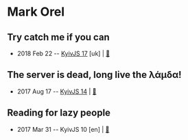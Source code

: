 # Mark Orel

## Try catch me if you can
- 2018 Feb 22 -- [KyivJS 17](https://youtu.be/GC-E8qIYchE) [uk] | [:notebook:](http://slides.com/markorel/try-catch#/)  
## The server is dead, long live the λάμδα!
- 2017 Aug 17 -- [KyivJS 14](https://www.youtube.com/watch?v=SJ5bBP6L_AU)  | [:notebook:](http://slides.com/markorel/lambda#/)  
## Reading for lazy people
- 2017 Mar 31 -- KyivJS 10 [en] | [:notebook:](http://slides.com/markorel/deck)  
